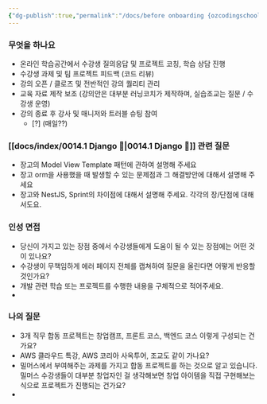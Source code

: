 ```yaml
---
{"dg-publish":true,"permalink":"/docs/before onboarding {ozcodingschool}/","title":"before onboarding {ozcodingschool}"}
---
```



### 무엇을 하나요

- 온라인 학습공간에서 수강생 질의응답 및 프로젝트 코칭, 학습 상담 진행
- 수강생 과제 및 팀 프로젝트 피드백 (코드 리뷰)
- 강의 오픈 / 클로즈 및 전반적인 강의 퀄리티 관리
- 교육 자료 제작 보조 (강의안은 대부분 러닝코치가 제작하며, 실습조교는 질문 / 수강생 운영)
- 강의 종료 후 강사 및 매니저와 트러블 슈팅 참여 
	- [?] (매일??)

### [[docs/index/0014.1 Django 🎈\|0014.1 Django 🎈]] 관련 질문

- 장고의 Model View Template 패턴에 관하여 설명해 주세요
- 장고 orm을 사용했을 때 발생할 수 있는 문제점과 그 해결방안에 대해서 설명해 주세요
- 장고와 NestJS, Sprint의 차이점에 대해서 설명해 주세요. 각각의 장/단점에 대해서도요.

### 인성 면접

- 당신이 가지고 있는 장점 중에서 수강생들에게 도움이 될 수 있는 장점에는 어떤 것이 있나요?
- 수강생이 무책임하게 에러 페이지 전체를 캡쳐하여 질문을 올린다면 어떻게 반응할 것인가요?
- 개발 관련 학습 또는 프로젝트를 수행한 내용을 구체적으로 적어주세요.
- 

### 나의 질문

- 3개 직무 합동 프로젝트는 창업캠프, 프론트 코스, 백엔드 코스 이렇게 구성되는 건가요?
- AWS 클라우드 특강, AWS 코리아 사옥투어, 조교도 같이 가나요?
- 밀머스에서 부여해주는 과제를 가지고 합동 프로젝트를 하는 것으로 알고 있습니다. 밀머스 수강생들이 대부분 창업자인 걸 생각해보면 창업 아이템을 직접 구현해보는 식으로 프로젝트가 진행되는 건가요?
- 
